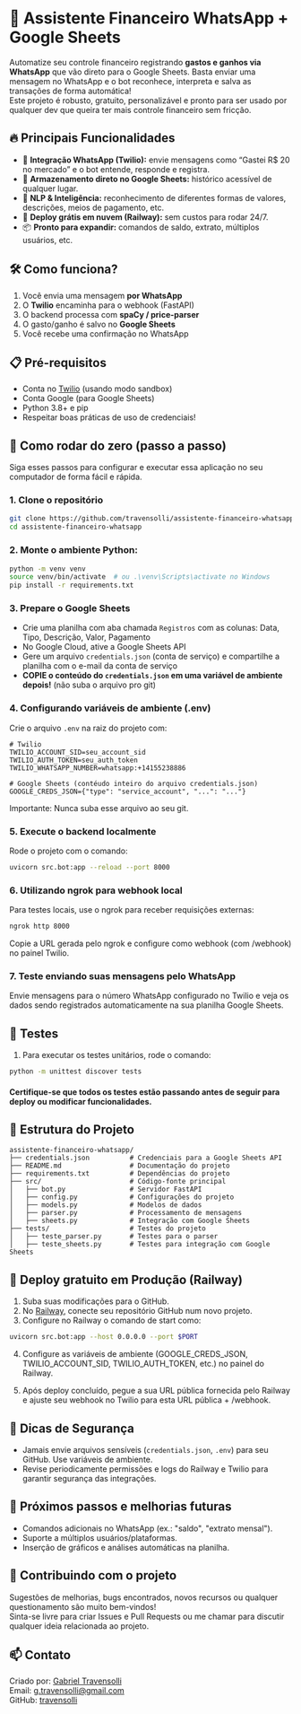 # 🚀 Assistente Financeiro WhatsApp + Google Sheets

Automatize seu controle financeiro registrando **gastos e ganhos via WhatsApp** que vão direto para o Google Sheets. Basta enviar uma mensagem no WhatsApp e o bot reconhece, interpreta e salva as transações de forma automática!  
Este projeto é robusto, gratuito, personalizável e pronto para ser usado por qualquer dev que queira ter mais controle financeiro sem fricção.

## 🔥 Principais Funcionalidades

- 📲 **Integração WhatsApp (Twilio):** envie mensagens como “Gastei R$ 20 no mercado” e o bot entende, responde e registra.
- 📑 **Armazenamento direto no Google Sheets:** histórico acessível de qualquer lugar.
- 🤖 **NLP & Inteligência:** reconhecimento de diferentes formas de valores, descrições, meios de pagamento, etc.
- 🚀 **Deploy grátis em nuvem (Railway):** sem custos para rodar 24/7.
- 📦 **Pronto para expandir:** comandos de saldo, extrato, múltiplos usuários, etc.

<!--
## ✨ Demonstração

![demonstração do fluxo WhatsApp para Google Sheets](docs/demo.gif)  
*Envie sua mensagem no WhatsApp e pronto: saldo, ganhos e gastos na planilha!*
-->

## 🛠️ Como funciona?

1. Você envia uma mensagem **por WhatsApp**
2. O **Twilio** encaminha para o webhook (FastAPI)
3. O backend processa com **spaCy / price-parser**
4. O gasto/ganho é salvo no **Google Sheets**
5. Você recebe uma confirmação no WhatsApp

## 📋 Pré-requisitos

- Conta no [Twilio](https://www.twilio.com/try-twilio) (usando modo sandbox)
- Conta Google (para Google Sheets)
- Python 3.8+ e pip
- Respeitar boas práticas de uso de credenciais!

## 🚧 Como rodar do zero (passo a passo)

Siga esses passos para configurar e executar essa aplicação no seu computador de forma fácil e rápida.

### 1. Clone o repositório

```bash
git clone https://github.com/travensolli/assistente-financeiro-whatsapp.git
cd assistente-financeiro-whatsapp
```

### 2. Monte o ambiente Python:
   ```bash
   python -m venv venv
   source venv/bin/activate  # ou .\venv\Scripts\activate no Windows
   pip install -r requirements.txt
   ```
### 3. Prepare o Google Sheets

- Crie uma planilha com aba chamada `Registros` com as colunas: Data, Tipo, Descrição, Valor, Pagamento
- No Google Cloud, ative a Google Sheets API
- Gere um arquivo `credentials.json` (conta de serviço) e compartilhe a planilha com o e-mail da conta de serviço
- **COPIE o conteúdo do `credentials.json` em uma variável de ambiente depois!** (não suba o arquivo pro git)

### 4. Configurando variáveis de ambiente (.env)

Crie o arquivo `.env` na raiz do projeto com:

```dotenv
# Twilio
TWILIO_ACCOUNT_SID=seu_account_sid
TWILIO_AUTH_TOKEN=seu_auth_token
TWILIO_WHATSAPP_NUMBER=whatsapp:+14155238886

# Google Sheets (contéudo inteiro do arquivo credentials.json)
GOOGLE_CREDS_JSON={"type": "service_account", "...": "..."}
   ```
Importante: Nunca suba esse arquivo ao seu git.

### 5. Execute o backend localmente

Rode o projeto com o comando:

```bash
uvicorn src.bot:app --reload --port 8000
```
### 6. Utilizando ngrok para webhook local

Para testes locais, use o ngrok para receber requisições externas:

```bash
ngrok http 8000
   ```
Copie a URL gerada pelo ngrok e configure como webhook (com /webhook) no painel Twilio.

### 7. Teste enviando suas mensagens pelo WhatsApp

Envie mensagens para o número WhatsApp configurado no Twilio e veja os dados sendo registrados automaticamente na sua planilha Google Sheets.

## 🧪 Testes

1. Para executar os testes unitários, rode o comando:

```bash
python -m unittest discover tests
```

#### Certifique-se que todos os testes estão passando antes de seguir para deploy ou modificar funcionalidades.

## 📁 Estrutura do Projeto

```
assistente-financeiro-whatsapp/
├── credentials.json          # Credenciais para a Google Sheets API
├── README.md                 # Documentação do projeto
├── requirements.txt          # Dependências do projeto
├── src/                      # Código-fonte principal
│   ├── bot.py                # Servidor FastAPI
│   ├── config.py             # Configurações do projeto
│   ├── models.py             # Modelos de dados
│   ├── parser.py             # Processamento de mensagens
│   ├── sheets.py             # Integração com Google Sheets
├── tests/                    # Testes do projeto
│   ├── teste_parser.py       # Testes para o parser
│   ├── teste_sheets.py       # Testes para integração com Google Sheets
```
## 🚀 Deploy gratuito em Produção (Railway)

1. Suba suas modificações para o GitHub.
2. No [Railway](https://railway.app/), conecte seu repositório GitHub num novo projeto.
3. Configure no Railway o comando de start como:

```bash
uvicorn src.bot:app --host 0.0.0.0 --port $PORT
```

4. Configure as variáveis de ambiente (GOOGLE_CREDS_JSON, TWILIO_ACCOUNT_SID, TWILIO_AUTH_TOKEN, etc.) no painel do Railway.

5. Após deploy concluído, pegue a sua URL pública fornecida pelo Railway e ajuste seu webhook no Twilio para esta URL pública + /webhook.

## 🔐 Dicas de Segurança

- Jamais envie arquivos sensíveis (`credentials.json`, `.env`) para seu GitHub. Use variáveis de ambiente.
- Revise periodicamente permissões e logs do Railway e Twilio para garantir segurança das integrações.

## 🧩 Próximos passos e melhorias futuras

- Comandos adicionais no WhatsApp (ex.: "saldo", "extrato mensal").
- Suporte a múltiplos usuários/plataformas.
- Inserção de gráficos e análises automáticas na planilha.

## 🤝 Contribuindo com o projeto

Sugestões de melhorias, bugs encontrados, novos recursos ou qualquer questionamento são muito bem-vindos!  
Sinta-se livre para criar Issues e Pull Requests ou me chamar para discutir qualquer ideia relacionada ao projeto.


## 📫 Contato

Criado por: [Gabriel Travensolli](https://www.linkedin.com/in/gabrieltravensolli/)  
Email: g.travensolli@gmail.com  
GitHub: [travensolli](https://github.com/travensolli)